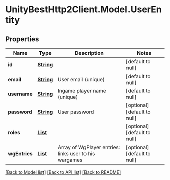 # UnityBestHttp2Client.Model.UserEntity
## Properties

Name | Type | Description | Notes
------------ | ------------- | ------------- | -------------
**id** | [**String**](string.md) |  | [default to null]
**email** | [**String**](string.md) | User email (unique) | [default to null]
**username** | [**String**](string.md) | Ingame player name (unique) | [default to null]
**password** | [**String**](string.md) | User password | [optional] [default to null]
**roles** | [**List**](UserRole.md) |  | [optional] [default to null]
**wgEntries** | [**List**](WgEntry.md) | Array of WgPlayer entries: links user to his wargames | [optional] [default to null]

[[Back to Model list]](../README.md#documentation-for-models) [[Back to API list]](../README.md#documentation-for-api-endpoints) [[Back to README]](../README.md)

